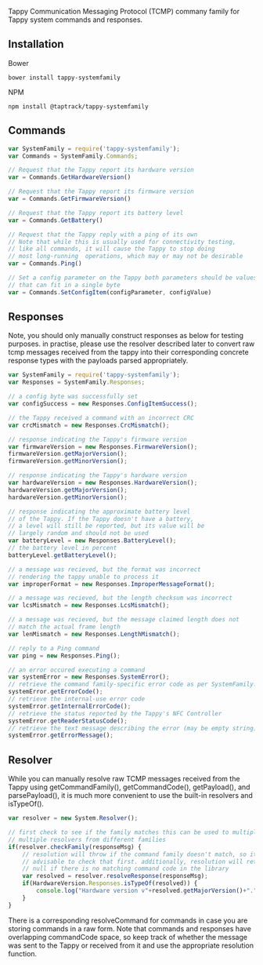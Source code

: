 Tappy Communication Messaging Protocol (TCMP) commany family for
Tappy system commands and responses. 

## Installation
Bower
```
bower install tappy-systemfamily
```

NPM
```
npm install @taptrack/tappy-systemfamily
```
## Commands
```javascript
var SystemFamily = require('tappy-systemfamily');
var Commands = SystemFamily.Commands;

// Request that the Tappy report its hardware version
var = Commands.GetHardwareVersion()

// Request that the Tappy report its firmware version
var = Commands.GetFirmwareVersion()

// Request that the Tappy report its battery level 
var = Commands.GetBattery()

// Request that the Tappy reply with a ping of its own
// Note that while this is usually used for connectivity testing,
// like all commands, it will cause the Tappy to stop doing 
// most long-running  operations, which may or may not be desirable
var = Commands.Ping()

// Set a config parameter on the Tappy both parameters should be values
// that can fit in a single byte
var = Commands.SetConfigItem(configParameter, configValue)
```
## Responses
Note, you should only manually construct responses as below for testing 
purposes. in practise, please use the resolver described later to convert 
raw tcmp messages received from the tappy into their corresponding concrete
response types with the payloads parsed appropriately.
```javascript
var SystemFamily = require('tappy-systemfamily');
var Responses = SystemFamily.Responses;

// a config byte was successfully set
var configSuccess = new Responses.ConfigItemSuccess();

// the Tappy received a command with an incorrect CRC
var crcMismatch = new Responses.CrcMismatch();

// response indicating the Tappy's firmware version
var firmwareVersion = new Responses.FirmwareVersion();
firmwareVersion.getMajorVersion();
firmwareVersion.getMinorVersion();

// response indicating the Tappy's hardware version
var hardwareVersion = new Responses.HardwareVersion();
hardwareVersion.getMajorVersion();
hardwareVersion.getMinorVersion();

// response indicating the approximate battery level 
// of the Tappy. If the Tappy doesn't have a battery,
// a level will still be reported, but its value will be
// largely random and should not be used
var batteryLevel = new Responses.BatteryLevel();
// the battery level in percent
batteryLevel.getBatteryLevel();

// a message was recieved, but the format was incorrect
// rendering the tappy unable to process it
var improperFormat = new Responses.ImproperMessageFormat();

// a message was recieved, but the length checksum was incorrect
var lcsMismatch = new Responses.LcsMismatch();

// a message was recieved, but the message claimed length does not
// match the actual frame length
var lenMismatch = new Responses.LengthMismatch();

// reply to a Ping command
var ping = new Responses.Ping();

// an error occured executing a command 
var systemError = new Responses.SystemError();
// retrieve the command family-specific error code as per SystemFamily.ErrorCodes 
systemError.getErrorCode();
// retrieve the internal-use error code 
systemError.getInternalErrorCode();
// retrieve the status reported by the Tappy's NFC Controller
systemError.getReaderStatusCode();
// retrieve the text message describing the error (may be empty string)
systemError.getErrorMessage();

```

## Resolver
While you can manually resolve raw TCMP messages received from the Tappy using 
getCommandFamily(), getCommandCode(), getPayload(), and parsePayload(), it is 
much more convenient to use the built-in resolvers and isTypeOf().
```javascript
var resolver = new System.Resolver();

// first check to see if the family matches this can be used to multiplex 
// multiple resolvers from different families
if(resolver.checkFamily(responseMsg) {
    // resolution will throw if the command family doesn't match, so it is
    // advisable to check that first. additionally, resolution will return
    // null if there is no matching command code in the library
    var resolved = resolver.resolveResponse(responseMsg);
    if(HardwareVersion.Responses.isTypeOf(resolved)) {
        console.log("Hardware version v"+resolved.getMajorVersion()+"."+resolved.getMinorVersion());
    }
}

```

There is a corresponding resolveCommand for commands in case you are storing
commands in a raw form. Note that commands and responses have overlapping 
commandCode space, so keep track of whether the message was sent to the Tappy
or received from it and use the appropriate resolution function.

